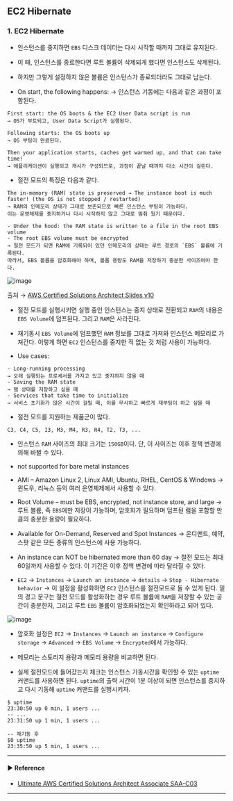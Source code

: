 ## EC2 Hibernate
### 1. EC2 Hibernate
- 인스턴스를 중지하면 `EBS` 디스크 데이터는 다시 시작할 때까지 그대로 유지된다.
- 이 때, 인스턴스를 종료한다면 루트 볼륨이 삭제되게 했다면 인스턴스도 삭제된다.
- 하지만 그렇게 설정하지 않은 볼륨은 인스턴스가 종료되더라도 그대로 남는다.

- On start, the following happens:
→ 인스턴스 기동에는 다음과 같은 과정이 포함된다. 
~~~
First start: the OS boots & the EC2 User Data script is run
→ OS가 부트되고, User Data Script가 실행된다.

Following starts: the OS boots up 
→ OS 부팅이 완료된다.

Then your application starts, caches get warmed up, and that can take time!
→ 애플리케이션이 실행되고 캐시가 구성되므로, 과정이 끝날 때까지 다소 시간이 걸린다.
~~~

- 절전 모드의 특징은 다음과 같다.
~~~
The in-memory (RAM) state is preserved → The instance boot is much faster! (the OS is not stopped / restarted)
→ RAM의 인메모리 상태가 그대로 보존되므로 빠른 인스턴스 부팅이 가능하다.
이는 운영체제를 중지하거나 다시 시작하지 않고 그대로 멈춰 뒀기 때문이다.
 
- Under the hood: the RAM state is written to a file in the root EBS volume
- The root EBS volume must be encrypted
→ 절전 모드가 되면 RAM에 기록되어 있던 인메모리의 상태는 루트 경로의 `EBS` 볼륨에 기록된다.
따라서, EBS 볼륨을 암호화해야 하며, 볼륨 용량도 RAM을 저장하기 충분한 사이즈여야 한다. 
~~~

![image](https://user-images.githubusercontent.com/97398071/232237746-e7ed2d35-8c0d-45ce-8226-d2f2965eabfe.png)

출처 → [AWS Certified Solutions Architect Slides v10](https://courses.datacumulus.com/downloads/certified-solutions-architect-pn9/)

- 절전 모드를 실행시키면 실행 중인 인스턴스는 중지 상태로 전환되고 `RAM`의 내용은 `EBS Volume`에 덤프된다.
그리고 `RAM`은 사라진다. 

- 재기동시 `EBS Volume`에 덤프했던 `RAM` 정보를 그대로 가져와 인스턴스 메모리로 가져간다.
이렇게 하면 `EC2` 인스턴스를 중지한 적 없는 것 처럼 사용이 가능하다.

- Use cases:
~~~
- Long-running processing
→ 오래 실행되는 프로세서를 가지고 있고 중지하지 않을 때
- Saving the RAM state
→ 램 상태를 저장하고 싶을 때
- Services that take time to initialize
→ 서비스 초기화가 많은 시간이 걸릴 때, 이를 무시하고 빠르게 재부팅이 하고 싶을 때 
~~~

- 절전 모드를 지원하는 제품군이 많다.
~~~
C3, C4, C5, I3, M3, M4, R3, R4, T2, T3, ...
~~~

- 인스턴스 `RAM` 사이즈의 최대 크기는 `150GB`이다. 단, 이 사이즈는 이후 정책 변경에 의해 바뀔 수 있다.
- not supported for bare metal instances
- AMI – Amazon Linux 2, Linux AMI, Ubuntu, RHEL, CentOS & Windows
→ 윈도우, 리눅스 등의 여러 운영체제에서 사용할 수 있다.

- Root Volume – must be EBS, encrypted, not instance store, and large
→ 루트 볼륨, 즉 `EBS`에만 저장이 가능하며, 암호화가 필요하며 덤프된 램을 포함할 만큼의 충분한 용량이 필요하다.

- Available for On-Demand, Reserved and Spot Instances
→ 온디맨드, 예약, 스팟 같은 모든 종류의 인스턴스에 사용 가능하다.

- An instance can NOT be hibernated more than 60 day
→ 절전 모드는 최대 60일까지 사용할 수 있다. 이 기간은 이후 정책 변경에 따라 달라질 수 있다.

- `EC2` → `Instances` → `Launch an instance` → `details` → `Stop - Hibernate behavior`
→ 이 설정을 활성화하면 `EC2` 인스턴스를 절전모드로 둘 수 있게 된다. 밑의 경고 문구는 절전 모드를 활성화하는 경우 루트 볼륨에 `RAM`을 저장할 수
있는 공간이 충분한지, 그리고 루트 `EBS` 볼륨이 암호화되었는지 확인하라고 되어 있다.

![image](https://user-images.githubusercontent.com/97398071/232238334-13d347ff-42e0-4363-ac08-57aca50fe81a.png)

- 암호화 설정은 `EC2` → `Instances` → `Launch an instance` → `Configure storage` → `Advanced` → `EBS Volume` → `Encrypted`에서 가능하다. 

- 메모리는 스토리지 용량과 메모리 용량을 비교하면 된다.

- 실제 절전모드에 들어갔는지 체크는 인스턴스 가동시간을 확인할 수 있는 `uptime` 커맨드를 사용하면 된다. 
`uptime`의 출력 시간이 1분 이상이 되면 인스턴스를 중지하고 다시 기동해 `uptime` 커맨드를 실행시키자.
~~~ shell script
$ uptime
23:30:50 up 0 min, 1 users ...
-- ...
23:31:50 up 1 min, 1 users ...

-- 재기동 후
$0 uptime
23:35:50 up 5 min, 1 users ...
~~~

---
#### ▶ Reference
- [Ultimate AWS Certified Solutions Architect Associate SAA-C03](https://www.udemy.com/course/aws-certified-solutions-architect-associate-saa-c03/)
---
